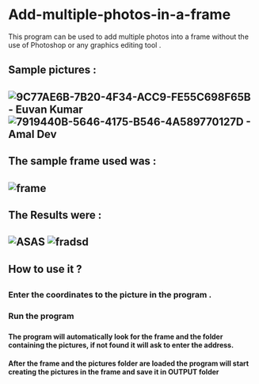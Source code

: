 # Add-multiple-photos-in-a-frame
This program can be used to add multiple photos  into a frame without the use of Photoshop or any graphics editing tool .

<h2>Sample pictures :<h2>

![9C77AE6B-7B20-4F34-ACC9-FE55C698F65B - Euvan Kumar](https://user-images.githubusercontent.com/67222042/122629378-1c3ade00-d0da-11eb-8c5b-707fce745d63.jpeg)
![7919440B-5646-4175-B546-4A589770127D - Amal Dev](https://user-images.githubusercontent.com/67222042/122629379-1cd37480-d0da-11eb-984d-af481b1344b5.jpeg)

  <h2>The sample frame used was :<h2>
    
![frame](https://user-images.githubusercontent.com/67222042/122629523-46d96680-d0db-11eb-99e9-63f148c6cca1.png)
  
<h2>The Results were :<h2>

 ![ASAS](https://user-images.githubusercontent.com/67222042/122629570-9029b600-d0db-11eb-80e0-1c8031b1e7a9.png)
![fradsd](https://user-images.githubusercontent.com/67222042/122629571-915ae300-d0db-11eb-9daf-a6ac563d3f6a.png)

  
<h2>How to use it ?<h2>
<h3>Enter the coordinates to the picture in the program .<h3>
<h3>Run the program<h3>
<h4>The program will automatically look for the frame and the folder containing the pictures, if not found it will ask to enter the address.<h4>
  <h4>After the frame and the pictures folder are loaded the program will start creating the pictures in the frame and save it in OUTPUT folder<h4>
